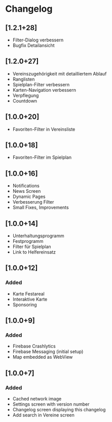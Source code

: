# Changelog

## [1.2.1+28]

- Filter-Dialog verbessern
- Bugfix Detailansicht

## [1.2.0+27]

- Vereinszugehörigkeit mit detailliertem Ablauf
- Ranglisten
- Spielplan-Filter verbessern
- Karten-Navigation verbessern
- Verpflegung
- Countdown

## [1.0.0+20]

- Favoriten-Filter in Vereinsliste

## [1.0.0+18]

- Favoriten-Filter im Spielplan

## [1.0.0+16]

- Notifications
- News Screen
- Dynamic Pages
- Verbesserung Filter
- Small Fixes, Improvements

## [1.0.0+14]

- Unterhaltungsprogramm
- Festprogramm
- Filter für Spielplan
- Link to Helfereinsatz

## [1.0.0+12]

### Added

- Karte Festareal
- Interaktive Karte
- Sponsoring

## [1.0.0+9]

### Added

- Firebase Crashlytics
- Firebase Messaging (initial setup)
- Map embedded as WebView

## [1.0.0+7]

### Added

- Cached network image
- Settings screen with version number
- Changelog screen displaying this changelog
- Add search in Vereine screen